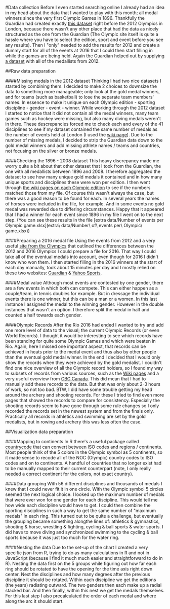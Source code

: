 #Data collection
Before I even started searching online I already had an idea in my head about the data that I wanted to play with this month; all medal winners since the very first Olympic Games in 1896. Thankfully the Guardian had created exactly [this dataset](https://www.theguardian.com/sport/datablog/2012/jun/25/olympic-medal-winner-list-data) right before the 2012 Olympics in London, because there wasn't any other place that had the data as nicely structured as the one from the Guardian (The Olympic site itself is quite a hassle where you have to select the edition, sport and event before you see any results).
Then I "only" needed to add the results for 2012 and create a dummy start for all of the events at 2016 that I could then start filling in while the games are being held. Again the Guardian helped out by supplying [a dataset](https://www.theguardian.com/sport/datablog/2012/aug/10/olympics-2012-list-medal-winners) with all of the medallists from 2012.

##Raw data preparation

####Missing medals in the 2012 dataset
Thinking I had two nice datasets I started by combining them. I decided to make 2 choices to downsize the data to something more manageable; only look at the gold medal winners, and for teams (such as basketball) to lose the separate team members' names. In essence to make it unique on each Olympic edition - sporting discipline - gender - event - winner. While working through the 2012 dataset I started to notice that it did not contain all the medal winners, many team games such as hockey were missing, but also many diving medals weren't in there. These descrepancies forced me to check each and every of the 41 disciplines to see if my dataset contained the same number of medals as the number of events held at London (I used the [wiki page](https://en.wikipedia.org/wiki/List_of_2012_Summer_Olympics_medal_winners)). Due to the number of missing medals, I decided to strip the Guardian data down to the gold medal winners and add missing athlete names / teams and countries, not focusing on the silver or bronze medals. 

####Checking the 1896 - 2008 dataset
This heavy discrepancy made me worry quite a bit about that other dataset that I took from the Guardian, the one with all medallists between 1896 and 2008. I therefore aggregated the dataset to see how many unique gold medals it contained and in how many unique sports and disciplines these were won per edition. I then went through [the wiki pages on each Olympic edition](https://en.wikipedia.org/wiki/2012_Summer_Olympics#Sports) to see if the numbers matched those from my file. Of course this wasn't always the case, but there was a good reason to be found for each. In several years the names of horses were included in the file, for example. And in some events no gold medal was rewarded due to differing circumstances. Happy that it appeared that I had a winner for each event since 1896 in my file I went on to the next step. (You can see these results in the file [extra data/Number of events per Olympic game.xlsx](extra\ data/Number\ of\ events per\ Olympic\ game.xlsx))

####Preparing a 2016 medal file
Using the events from 2012 and a very useful [site from the Olympics](https://www.olympic.org/news/discover-the-changes-in-the-sports-programme-for-rio) that outlined the differences between the 2012 and 2016 Olympics I could prepare a file for 2016. That way I could take all of the eventual medals into account, even though for 2016 I didn't know who won them. I then started filling in the 2016 winners at the start of each day manually, took about 15 minutes per day and I mostly relied on these two websites: [Guardian](http://www.theguardian.com/sport/ng-interactive/2016/aug/05/rio-olympics-2016-full-events-schedule) & [Yahoo Sports](http://sports.yahoo.com/photos/2016-rio-gold-medal-winners-174324246/).

####Medal value
Although most events are contested by one gender, there are a few events in which both can compete. This can either happen as a couple/team, in tennis doubles for example. But in dressage the individual events there is one winner, but this can be a man or a women. In this last instance I assigned the medal to the winning gender. However in the double instances that wasn't an option. I therefore split the medal in half and counted a half towards each gender.

####Olympic Records
After the Rio 2016 had ended I wanted to try and add one more level of data to the visual; the current Olympic Records (or even World Records). I thought it would be interesting to see which records have been standing for quite some Olympic Games and which were beaten in Rio. Again, here I missed one important aspect, that records can be achieved in heats prior to the medal event and thus also by other people than the eventual gold medal winner. In the end I decided that I would only show the records when they were achieved by the gold medalist. I couldn't find one nice overview of all the Olympic record holders, so I found my way to subsets of records from various sources, such as the [Wiki pages](https://en.wikipedia.org/wiki/Olympic_record) and a very useful overview from [CBC Canada](http://olympics.cbc.ca/sports/). This did mean that I had to manually add these records to the data. But that was only about 2-3 hours of work, so not too bad. BTW, I did have some trouble getting my head around the archery and shooting records. For these I tried to find even more pages that showed the records to compare for consistency. Especially the shooting records seem to have gone through some rule changes so I only recorded the records set in the newest system and from the finals only. Practically all records in athletics and swimming are set by the gold medalists, but in rowing and archery this was less often the case.


##Visualization data preparation

####Mapping to continents
In R there's a useful package called [countrycode](https://github.com/vincentarelbundock/countrycode) that can convert between ISO codes and regions / continents. Most people think of the 5 colors in the Olympic symbol as 5 continents, so it made sense to recode all of the NOC (Olympic) country codes to ISO codes and on to continents. A handful of countries that no longer exist had to be manually mapped to their current counterpart (note, I only really needed a correct continent for the colors, not exact country).

####Data grouping
With 56 different disciplines and thousands of medals I knew that I could never fit it in one circle. With the Olympic symbol 5 circles seemed the next logical choice. I looked up the maximum number of medals that were ever won for one gender for each discipline. This would tell me how wide each discipline would have to get. I could then combine the sporting disciplines in such a way to get the same number of "maximum medals" in each ring.
This turned out to be quite a challenge, but eventually the grouping became something alongthe lines of: athletics & gymnastics, shooting & horse, wrestling & fighting, cycling & ball sports & water sports. I did have to move diving and synchronized swimming to the cycling & ball sports because it was just too much for the water ring. 

####Nesting the data
Due to the set-up of the chart I created a very specific json from R, trying to do as many calculations in R and not in JavaScript (because I find it much much easier and straightforward to do in R). Nesting the data first on the 5 groups while figuring out how far each ring should be rotated to have the opening for the time axis right down center. Next the disciplines and how many degrees after the previous discipline it should be rotated. Within each discipline we get the editions (the years) radiating outward. The two genders then each make up a radial stacked bar. And then finally, within this nest we get the medals themselves. For this last step I also precalculated the order of each medal and where along the arc it should start.